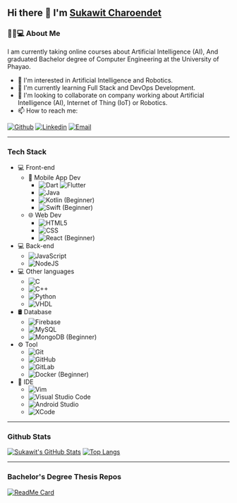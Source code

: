 ## Hi there 👋 I'm [Sukawit Charoendet](https://github.com/skwcrd)

### 👨🏻💻 About Me
I am currently taking online courses about Artificial Intelligence (AI), And graduated Bachelor degree of Computer Engineering at the University of Phayao.
- 👀 I'm interested in Artificial Intelligence and Robotics.
- 🌱 I'm currently learning Full Stack and DevOps Development.
- 💞️ I'm looking to collaborate on company working about Artificial Intelligence (AI), Internet of Thing (IoT) or Robotics.
- 📫 How to reach me:

[![Github](https://img.shields.io/badge/-Github-000?style=flat&logo=Github&logoColor=white)](https://github.com/skwcrd)
[![Linkedin](https://img.shields.io/badge/-LinkedIn-blue?style=flat&logo=Linkedin&logoColor=white)](https://www.linkedin.com/in/skwcrd)
[![Email](https://img.shields.io/badge/-Email-c14438?style=flat&logo=Gmail&logoColor=white)](mailto:sukawit.ch@hotmail.com)

---

### Tech Stack

- 💻 Front-end
  - 📱 Mobile App Dev
    - ![Dart](https://img.shields.io/badge/-Dart-333333?style=flat&logo=dart&logoColor=007396) ![Flutter](https://img.shields.io/badge/-Flutter-333333?style=flat&logo=flutter&logoColor=007396)
    - ![Java](https://img.shields.io/badge/-Java-333333?style=flat&logo=Java)
    - ![Kotlin](https://img.shields.io/badge/-Kotlin-333333?style=flat&logo=Kotlin) (Beginner)
    - ![Swift](https://img.shields.io/badge/-Swift-333333?style=flat&logo=Swift) (Beginner)
  - 🌐 Web Dev
    - ![HTML5](https://img.shields.io/badge/-HTML5-333333?style=flat&logo=HTML5)
    - ![CSS](https://img.shields.io/badge/-CSS-333333?style=flat&logo=CSS3&logoColor=1572B6)
    - ![React](https://img.shields.io/badge/-React-333333?style=flat&logo=react) (Beginner)
- 💻 Back-end
  - ![JavaScript](https://img.shields.io/badge/-JavaScript-333333?style=flat&logo=javascript)
  - ![NodeJS](https://img.shields.io/badge/-NodeJS-333333?style=flat&logo=node.js)
- 💻 Other languages
  - ![C](https://img.shields.io/badge/-C-333333?style=flat&logo=C)
  - ![C++](https://img.shields.io/badge/-C++-333333?style=flat&logo=C%2B%2B)
  - ![Python](https://img.shields.io/badge/-Python-333333?style=flat&logo=python)
  - ![VHDL](https://img.shields.io/badge/-VHDL-333333?style=flat&logo=VHDL)
- 🛢 Database
  - ![Firebase](https://img.shields.io/badge/-Firebase-333333?style=flat&logo=firebase)
  - ![MySQL](https://img.shields.io/badge/-MySQL-333333?style=flat&logo=mysql)
  - ![MongoDB](https://img.shields.io/badge/-MongoDB-333333?style=flat&logo=mongodb) (Beginner)
- ⚙️ Tool
  - ![Git](https://img.shields.io/badge/-Git-333333?style=flat&logo=git)
  - ![GitHub](https://img.shields.io/badge/-GitHub-333333?style=flat&logo=github)
  - ![GitLab](https://img.shields.io/badge/-GitLab-333333?style=flat&logo=gitlab)
  - ![Docker](https://img.shields.io/badge/-Docker-333333?style=flat&logo=docker) (Beginner)
- 🔧 IDE
  - ![Vim](https://img.shields.io/badge/-Vim-333333?style=flat&logo=vim)
  - ![Visual Studio Code](https://img.shields.io/badge/-Visual%20Studio%20Code-333333?style=flat&logo=visual-studio-code&logoColor=007ACC)
  - ![Android Studio](https://img.shields.io/badge/-Android%20Studio-333333?style=flat&logo=android-studio)
  - ![XCode](https://img.shields.io/badge/-XCode-333333?style=flat&logo=xcode)

---

### Github Stats

[![Sukawit's GitHub Stats](https://github-readme-stats.vercel.app/api?username=skwcrd&show_icons=true)](https://github.com/skwcrd)
[![Top Langs](https://github-readme-stats.vercel.app/api/top-langs/?username=skwcrd&show_icons=true&layout=compact)](https://github.com/skwcrd)

---

### Bachelor's Degree Thesis Repos

[![ReadMe Card](https://github-readme-stats.vercel.app/api/pin/?username=skwcrd&repo=long-life-burning&show_owner=true)](https://github.com/skwcrd/long-life-burning)
